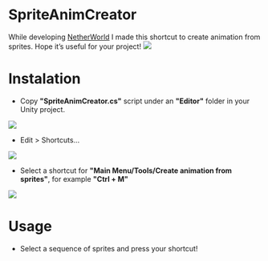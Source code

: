 # SpriteAnimCreator
While developing [NetherWorld](https://www.netherworldgame.com) I made this shortcut to create animation from sprites. Hope it’s useful for your project!
![](https://i.imgur.com/GNJqUE2.gif)

# Instalation
* Copy **"SpriteAnimCreator.cs"** script under an **"Editor"** folder in your Unity project.

![](https://i.imgur.com/FqpYg0A.png)
* Edit > Shortcuts...

![](https://i.imgur.com/HT1Sk01.png)
* Select a shortcut for **"Main Menu/Tools/Create animation from sprites"**, for example **"Ctrl + M"**

![](https://i.imgur.com/s6mR3QO.png)

# Usage
* Select a sequence of sprites and press your shortcut!
